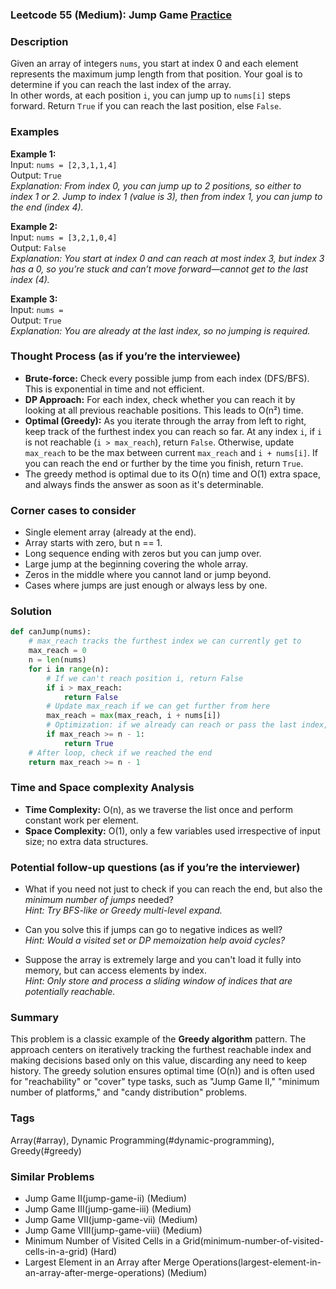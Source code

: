 ### Leetcode 55 (Medium): Jump Game [Practice](https://leetcode.com/problems/jump-game)

### Description  
Given an array of integers `nums`, you start at index 0 and each element represents the maximum jump length from that position. Your goal is to determine if you can reach the last index of the array.  
In other words, at each position `i`, you can jump up to `nums[i]` steps forward. Return `True` if you can reach the last position, else `False`.

### Examples  

**Example 1:**  
Input: `nums = [2,3,1,1,4]`  
Output: `True`  
*Explanation: From index 0, you can jump up to 2 positions, so either to index 1 or 2. Jump to index 1 (value is 3), then from index 1, you can jump to the end (index 4).*

**Example 2:**  
Input: `nums = [3,2,1,0,4]`  
Output: `False`  
*Explanation: You start at index 0 and can reach at most index 3, but index 3 has a 0, so you’re stuck and can’t move forward—cannot get to the last index (4).*

**Example 3:**  
Input: `nums = `  
Output: `True`  
*Explanation: You are already at the last index, so no jumping is required.*

### Thought Process (as if you’re the interviewee)  
- **Brute-force:** Check every possible jump from each index (DFS/BFS). This is exponential in time and not efficient.
- **DP Approach:** For each index, check whether you can reach it by looking at all previous reachable positions. This leads to O(n²) time.
- **Optimal (Greedy):** As you iterate through the array from left to right, keep track of the furthest index you can reach so far. At any index `i`, if `i` is not reachable (`i > max_reach`), return `False`. Otherwise, update `max_reach` to be the max between current `max_reach` and `i + nums[i]`. If you can reach the end or further by the time you finish, return `True`.  
- The greedy method is optimal due to its O(n) time and O(1) extra space, and always finds the answer as soon as it's determinable.

### Corner cases to consider  
- Single element array (already at the end).
- Array starts with zero, but n == 1.
- Long sequence ending with zeros but you can jump over.
- Large jump at the beginning covering the whole array.
- Zeros in the middle where you cannot land or jump beyond.
- Cases where jumps are just enough or always less by one.

### Solution

```python
def canJump(nums):
    # max_reach tracks the furthest index we can currently get to
    max_reach = 0
    n = len(nums)
    for i in range(n):
        # If we can't reach position i, return False
        if i > max_reach:
            return False
        # Update max_reach if we can get further from here
        max_reach = max(max_reach, i + nums[i])
        # Optimization: if we already can reach or pass the last index, return True
        if max_reach >= n - 1:
            return True
    # After loop, check if we reached the end
    return max_reach >= n - 1
```

### Time and Space complexity Analysis  

- **Time Complexity:** O(n), as we traverse the list once and perform constant work per element.
- **Space Complexity:** O(1), only a few variables used irrespective of input size; no extra data structures.

### Potential follow-up questions (as if you’re the interviewer)  

- What if you need not just to check if you can reach the end, but also the *minimum number of jumps* needed?  
  *Hint: Try BFS-like or Greedy multi-level expand.*

- Can you solve this if jumps can go to negative indices as well?  
  *Hint: Would a visited set or DP memoization help avoid cycles?*

- Suppose the array is extremely large and you can't load it fully into memory, but can access elements by index.  
  *Hint: Only store and process a sliding window of indices that are potentially reachable.*

### Summary  
This problem is a classic example of the **Greedy algorithm** pattern. The approach centers on iteratively tracking the furthest reachable index and making decisions based only on this value, discarding any need to keep history. The greedy solution ensures optimal time (O(n)) and is often used for "reachability" or "cover" type tasks, such as "Jump Game II," "minimum number of platforms," and "candy distribution" problems.

### Tags
Array(#array), Dynamic Programming(#dynamic-programming), Greedy(#greedy)

### Similar Problems
- Jump Game II(jump-game-ii) (Medium)
- Jump Game III(jump-game-iii) (Medium)
- Jump Game VII(jump-game-vii) (Medium)
- Jump Game VIII(jump-game-viii) (Medium)
- Minimum Number of Visited Cells in a Grid(minimum-number-of-visited-cells-in-a-grid) (Hard)
- Largest Element in an Array after Merge Operations(largest-element-in-an-array-after-merge-operations) (Medium)
